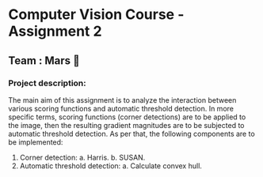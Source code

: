 # Computer Vision Course - Assignment 2
## Team : Mars 🌠
### Project description:
The main aim of this assignment is to analyze the interaction between
various scoring functions and automatic threshold detection. In more
specific terms, scoring functions (corner detections) are to be applied
to the image, then the resulting gradient magnitudes are to be
subjected to automatic threshold detection. As per that, the following
components are to be implemented:
1. Corner detection:
    a. Harris.
    b. SUSAN.
2. Automatic threshold detection:
    a. Calculate convex hull.
